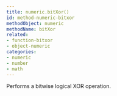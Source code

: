 ```yaml
---
title: numeric.bitXor()
id: method-numeric-bitxor
methodObject: numeric
methodName: bitXor
related:
- function-bitxor
- object-numeric
categories:
- numeric
- number
- math
---
```


Performs a bitwise logical XOR operation.

